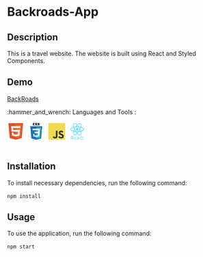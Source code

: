 # Backroads-App


## Description

This is a travel website. The website is built using React and Styled Components.

## Demo

[BackRoads](https://phenomenal-crumble-c00208.netlify.app/)

<div>
:hammer_and_wrench: Languages and Tools : <br /> <br />
<img src="https://github.com/devicons/devicon/blob/master/icons/html5/html5-original.svg"width="40" height="40"/>&nbsp;
<img src="https://github.com/devicons/devicon/blob/master/icons/css3/css3-original-wordmark.svg"width="40" height="40"/>&nbsp;
<img src="https://github.com/devicons/devicon/blob/master/icons/javascript/javascript-original.svg"width="40" height="40"/>&nbsp;
<img src="https://github.com/devicons/devicon/blob/master/icons/react/react-original-wordmark.svg" title="React" alt="React" width="40" height="40"/>&nbsp;
<br /><br />
</div>

## Installation

To install necessary dependencies, run the following command:

```
npm install
```

## Usage

To use the application, run the following command:

```
npm start
```


